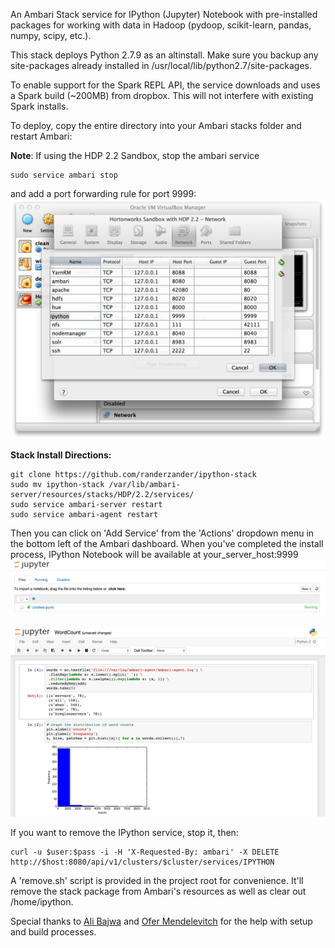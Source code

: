 An Ambari Stack service for IPython (Jupyter) Notebook with pre-installed packages for working with data in Hadoop (pydoop, scikit-learn, pandas, numpy, scipy, etc.).

This stack deploys Python 2.7.9 as an altinstall. Make sure you backup any site-packages already installed in /usr/local/lib/python2.7/site-packages.

To enable support for the Spark REPL API, the service downloads and uses a Spark build (~200MB) from dropbox. This will not interfere with existing Spark installs.

To deploy, copy the entire directory into your Ambari stacks folder and restart Ambari:

**Note**: If using the HDP 2.2 Sandbox, stop the ambari service
```
sudo service ambari stop
```
and add a port forwarding rule for port 9999:
![Virtualbox Port Forwarding](screenshots/virtualbox.png)

**Stack Install Directions:**
```
git clone https://github.com/randerzander/ipython-stack
sudo mv ipython-stack /var/lib/ambari-server/resources/stacks/HDP/2.2/services/
sudo service ambari-server restart
sudo service ambari-agent restart
```

Then you can click on 'Add Service' from the 'Actions' dropdown menu in the bottom left of the Ambari dashboard. When you've completed the install process, IPython Notebook will be available at your_server_host:9999
![IPython Notebook Web UI](screenshots/jupyter.png)

![IPython Notebook Example](screenshots/wordCount.png)

If you want to remove the IPython service, stop it, then:
```
curl -u $user:$pass -i -H 'X-Requested-By: ambari' -X DELETE http://$host:8080/api/v1/clusters/$cluster/services/IPYTHON
```
A 'remove.sh' script is provided in the project root for convenience. It'll remove the stack package from Ambari's resources as well as clear out /home/ipython.

Special thanks to [Ali Bajwa](https://github.com/abajwa-hw) and [Ofer Mendelevitch](https://github.com/ofermend) for the help with setup and build processes.

